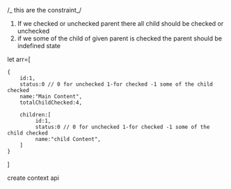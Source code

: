 <!-- Nested Checkbox -->

/_ this are the constraint_/

1. If we checked or unchecked parent there all child should be checked or unchecked
2. if we some of the child of given parent is checked the parent should be indefined state

let arr=[

    {
        id:1,
        status:0 // 0 for unchecked 1-for checked -1 some of the child checked
        name:"Main Content",
        totalChildChecked:4,

        children:[
             id:1,
             status:0 // 0 for unchecked 1-for checked -1 some of the child checked
             name:"child Content",
        ]
    }

]

create context api
